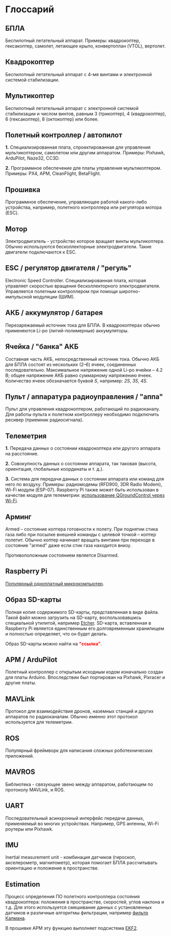 # Глоссарий

## БПЛА

Беспилотный летательный аппарат. Примеры: квадрокоптер, гексакоптер, самолет, летающее крыло, конвертоплан (VTOL), вертолет.

## Квадрокоптер

Беспилотный летательный аппарат с 4-мя винтами и электронной системой стабилизации.

## Мультикоптер

Беспилотный летательный аппарат с электронной системой стабилизации и числом винтов, равным 3 (трикоптер), 4 (квадрокоптер), 6 (гексакоптер), 8 (октокоптер) или более.

## Полетный контроллер / автопилот

**1\.** Специализированная плата, спроектированная для управления мультикоптером, самолетом или другим аппаратом. Примеры:
Pixhawk, ArduPilot, Naze32, CC3D.

**2\.** Программное обеспечение для платы управления мультикоптером. Примеры: PX4, APM, CleanFlight, BetaFlight.

## Прошивка

Программное обеспечение, управляющее работой какого-либо устройства, например, полетного контроллера или регулятора мотора (ESC).

## Мотор

Электродвигатель - устройство которое вращает винты мультикоптера. Обычно используются бесколлекторные электродвигатели. Такие двигатели подключаются к ESC.

## ESC / регулятор двигателя / "регуль"

Electronic Speed Controller. Специализированная плата, которая управляет скоростью вращения бесколлекторного электродвигателя. Управляется полетным контроллером при помощи широтно-импульсной модуляции (ШИМ).

## АКБ / аккумулятор / батарея

Перезаряжаемый источник тока для БПЛА. В квадрокоптерах обычно применяются Li-po (литий-полимерные) аккумуляторы.

## Ячейка / "банка" АКБ

Составная часть АКБ, непосредственный источник тока. Обычно АКБ для БПЛА состоят из нескольких (2–6) ячеек, соединенных последовательно. Максимальное напряжение одной Li-po ячейки – 4.2 В; общее напряжение АКБ равно суммарному напряжению ячеек. Количество ячеек обозначается буквой *S*, например: *2S*, *3S*, *4S*.

## Пульт / аппаратура радиоуправления / "аппа"

Пульт для управления квадрокоптером, работающий по радиоканалу. Для работы пульта к полетном контроллеру необходимо подключить ресивер (приемник радиосигнала).

## Телеметрия

**1\.** Передача данных о состоянии квадрокоптера или другого аппарата на расстояние.

**2\.** Совокупность данных о состоянии аппарата, так таковая (высота, ориентация, глобальные координаты и т. д.).

**3\.** Система для передачи данных о состоянии аппарата или команд для него по воздуху. Примеры: радиомодемы (RFD900, 3DR Radio Modem), Wi-Fi модули (ESP-07). Raspberry Pi также может быть использован в качестве модуля для телеметрии: [использование QGroundControl через Wi-Fi](gcs_bridge.md).

## Арминг

Armed – состояние коптера готовности к полету. При поднятии стика газа либо при посылке внешней команды с целевой точкой – коптер полетит. Обычно коптер начинает вращать винтами при переходе в состояние "armed" даже если стик газа находится внизу.

Противоположным состоянием является Disarmed.

## Raspberry Pi

[Популярный одноплатный микрокомпьютер](raspberry.md).

## Образ SD-карты

Полная копия содержимого SD-карты, представленная в виде файла. Такой файл можно загрузить на SD-карту, воспользовавшись специальной утилитой, например [Etcher](https://etcher.balena.io/). SD-карта, вставленная в Raspberry Pi является единственным его долговременным хранилищем и полностью определяет, что он будет делать.

Образ SD-карты можно найти на **<font color=red>"ссылка"</font>**.

## APM / ArduPilot

Полетный контроллер с открытым исходным кодом изначально создан для платы Arduino. Впоследствии был портирован на Pixhawk, Pixracer и другие платы.

## MAVLink

Протокол для взаимодействия дронов, наземных станций и других аппаратов по радиоканалам. Обычно именно этот протокол используется для телеметрии.

## ROS

Популярный фреймворк для написания сложных роботехнических приложений.

## MAVROS

Библиотека - связующее звено между аппаратом, работающем по протоколу MAVLink, и ROS.

## UART

Последовательный асинхронный интерфейс передачи данных, применяемый во многих устройствах. Например, GPS антенны, Wi-Fi роутеры или Pixhawk.

## IMU

Inertial measurement unit - комбинация датчиков (гироскоп, акселерометр, магнитометр), которая помогает БПЛА рассчитывать ориентацию и положение в пространстве.

## Estimation

Процесс определения ПО полетного контроллера состояния квадрокоптера: положения в пространстве, скоростей, углов наклона и т.д. Для этого используется смешивание данных с установленных датчиков и различные алгоритмы фильтрации, например [фильтр Калмана](https://ru.wikipedia.org/wiki/Фильтр_Калмана).

В прошивке APM эту функцию выполняет подсистема [EKF2](http://ardupilot.org/dev/docs/ekf2-estimation-system.html).
